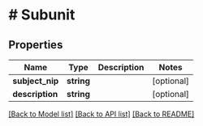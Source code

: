 # # Subunit

## Properties

Name | Type | Description | Notes
------------ | ------------- | ------------- | -------------
**subject_nip** | **string** |  | [optional]
**description** | **string** |  | [optional]

[[Back to Model list]](../../README.md#models) [[Back to API list]](../../README.md#endpoints) [[Back to README]](../../README.md)
